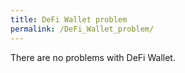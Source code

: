 ```yaml
---
title: DeFi Wallet problem
permalink: /DeFi_Wallet_problem/
---
```


There are no problems with DeFi Wallet.